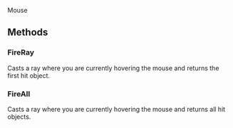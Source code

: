 <p class="title">Mouse</p>

## Methods

### FireRay

Casts a ray where you are currently hovering the mouse and returns the first hit object.

<div><Declaration modifier="public static System.Nullable&amp;lt;&lt;a href=&quot;https://docs.unity3d.com/6000.1/Documentation/ScriptReference/RaycastHit.html&quot; title=&quot;RaycastHit&quot; class=&quot;inherit-link&quot;&gt;RaycastHit&lt;/a&gt;&amp;gt;" content=" <span>&lt;span class=&quot;method&quot;&gt;FireRay&lt;/span&gt;()</span>"></Declaration></div>

### FireAll

Casts a ray where you are currently hovering the mouse and returns all hit objects.

<div><Declaration modifier="public static UnityEngine.RaycastHit[]" content=" <span>&lt;span class=&quot;method&quot;&gt;FireAll&lt;/span&gt;()</span>"></Declaration></div>

